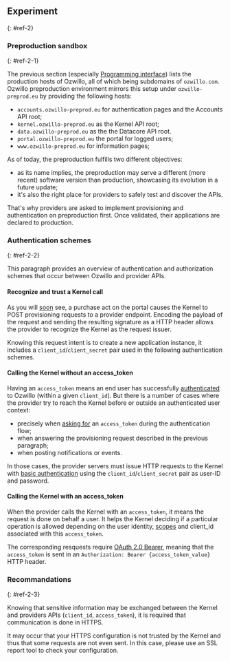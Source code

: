 ## Experiment
{: #ref-2}

### Preproduction sandbox
{: #ref-2-1}

The previous section (especially [Programming interface](#ref-1-3)) lists the production hosts of Ozwillo, all of which being subdomains of `ozwillo.com`. Ozwillo preproduction environment mirrors this setup under `ozwillo-preprod.eu` by providing the following hosts:

- `accounts.ozwillo-preprod.eu` for authentication pages and the Accounts API root;
- `kernel.ozwillo-preprod.eu` as the Kernel API root;
- `data.ozwillo-preprod.eu` as the the Datacore API root.
- `portal.ozwillo-preprod.eu` the portal for logged users;
- `www.ozwillo-preprod.eu` for information pages;

As of today, the preproduction fulfills two different objectives:

- as its name implies, the preproduction may serve a different (more recent) software version than production, showcasing its evolution in a future update;
- it's also the right place for providers to safely test and discover the APIs.

That's why providers are asked to implement provisioning and authentication on preproduction first. Once validated, their applications are declared to production.

### Authentication schemes
{: #ref-2-2}

This paragraph provides an overview of authentication and authorization schemes that occur between Ozwillo and provider APIs.

#### Recognize and trust a Kernel call

As you will [soon](#ref-3-2-1) see, a purchase act on the portal causes the Kernel to POST provisioning requests to a provider endpoint. Encoding the payload of the request and sending the resulting signature as a HTTP header allows the provider to recognize the Kernel as the request issuer.

Knowing this request intent is to create a new application instance, it includes a `client_id`/`client_secret` pair used in the following authentication schemes.

#### Calling the Kernel without an access_token

Having an `access_token` means an end user has successfully [authenticated](#ref-4) to Ozwillo (within a given `client_id`). But there is a number of cases where the provider try to reach the Kernel before or outside an authenticated user context:

- precisely when [asking for](#ref-4-3-4) an `access_token` during the authentication flow;
- when answering the provisioning request described in the previous paragraph;
- when posting notifications or events.

In those cases, the provider servers must issue HTTP requests to the Kernel with [basic authentication](https://tools.ietf.org/html/rfc2617#section-2) using the `client_id`/`client_secret` pair as user-ID and password.

#### Calling the Kernel with an access_token

When the provider calls the Kernel with an `access_token`, it means the request is done on behalf a user. It helps the Kernel deciding if a particular operation is allowed depending on the user identity, [scopes]() and client_id associated with this `access_token`.

The corresponding resquests require [OAuth 2.0 Bearer](http://tools.ietf.org/html/rfc6750), meaning that the `access_token` is sent in an `Authorization: Bearer {access_token_value}` HTTP header.

### Recommandations
{: #ref-2-3}

Knowing that sensitive information may be exchanged between the Kernel and providers APIs (`client_id`, `access_token`), it is required that communication is done in HTTPS.

It may occur that your HTTPS configuration is not trusted by the Kernel and thus that some requests are not even sent. In this case, please use an SSL report tool to check your configuration.